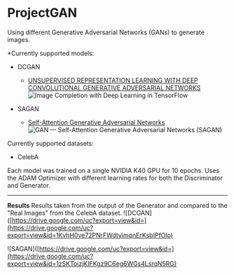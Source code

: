 # ProjectGAN
Using different Generative Adversarial Networks (GANs) to generate images.

*Currently supported models: 

 - DCGAN
	 - [UNSUPERVISED REPRESENTATION LEARNING WITH DEEP CONVOLUTIONAL GENERATIVE ADVERSARIAL NETWORKS](https://arxiv.org/pdf/1511.06434.pdf) 
![Image Completion with Deep Learning in TensorFlow](https://bamos.github.io/data/2016-08-09/discrim-architecture.png)

 - SAGAN
	 - [Self-Attention Generative Adversarial Networks](https://arxiv.org/abs/1805.08318)![GAN — Self-Attention Generative Adversarial Networks (SAGAN)](https://miro.medium.com/max/3200/1*oIAw_f4Zw6iJfFU6TbeoaA.jpeg)

Currently supported datasets: 

 - CelebA


Each model was trained on a single NVIDIA K40 GPU for 10 epochs. 
Uses the ADAM Optimizer with different learning rates for both the Discriminator and Generator. 
______
**Results**
Results taken from the output of the Generator and compared to the "Real Images" from the CelebA dataset.
![DCGAN]([https://drive.google.com/uc?export=view&id=](https://drive.google.com/uc?export=view&id=1KvhH0ve72PNrFWdtyimqnErKsbIPfOlo)

![SAGAN]([https://drive.google.com/uc?export=view&id=](https://drive.google.com/uc?export=view&id=1zSKToizjKIFKgz9C6eg6WGs4LsrqN5RG)

 
